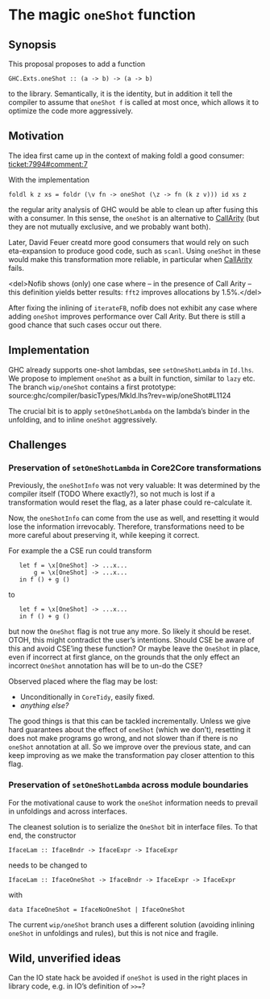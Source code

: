 # The magic `oneShot` function

## Synopsis


This proposal proposes to add a function

```wiki
GHC.Exts.oneShot :: (a -> b) -> (a -> b)
```


to the library. Semantically, it is the identity, but in addition it tell the compiler to assume that `oneShot f` is called at most once, which allows it to optimize the code more aggressively.

## Motivation


The idea first came up in the context of making foldl a good consumer: [ticket:7994\#comment:7](https://gitlab.haskell.org//ghc/ghc/issues/7994)


With the implementation

```wiki
foldl k z xs = foldr (\v fn -> oneShot (\z -> fn (k z v))) id xs z
```


the regular arity analysis of GHC would be able to clean up after fusing this with a consumer. In this sense, the `oneShot` is an alternative to [CallArity](call-arity) (but they are not mutually exclusive, and we probably want both).


Later, David Feuer creatd more good consumers that would rely on such eta-expansion to produce good code, such as `scanl`. Using `oneShot` in these would make this transformation more reliable, in particular when [CallArity](call-arity) fails.


\<del\>Nofib shows (only) one case where – in the presence of Call Arity – this definition yields better results: `fft2` improves allocations by 1.5%.\</del\>


After fixing the inlining of `iterateFB`, nofib does not exhibit any case where adding `oneShot` improves performance over Call Arity. But there is still a good chance that such cases occur out there.

## Implementation


GHC already supports one-shot lambdas, see `setOneShotLambda` in `Id.lhs`. We propose to implement `oneShot` as a built in function, similar to `lazy` etc. The branch `wip/oneShot` contains a first prototype: source:ghc/compiler/basicTypes/MkId.lhs?rev=wip/oneShot\#L1124


The crucial bit is to apply `setOneShotLambda` on the lambda’s binder in the unfolding, and to inline `oneShot` aggressively.

## Challenges

### Preservation of `setOneShotLambda` in Core2Core transformations


Previously, the `oneShotInfo` was not very valuable: It was determined by the compiler itself (TODO Where exactly?), so not much is lost if a transformation would reset the flag, as a later phase could re-calculate it.


Now, the `oneShotInfo` can come from the use as well, and resetting it would lose the information irrevocably. Therefore, transformations need to be more careful about preserving it, while keeping it correct.


For example the a CSE run could transform

```wiki
   let f = \x[OneShot] -> ...x...
       g = \x[OneShot] -> ...x...
   in f () + g ()
```


to

```wiki
   let f = \x[OneShot] -> ...x...
   in f () + g ()
```


but now the `OneShot` flag is not true any more. So likely it should be reset. OTOH, this might contradict the user’s intentions. Should CSE be aware of this and avoid CSE’ing these function? Or maybe leave the `OneShot` in place, even if incorrect at first glance, on the grounds that the only effect an incorrect `OneShot` annotation has will be to un-do the CSE?


Observed placed where the flag may be lost:

- Unconditionally in `CoreTidy`, easily fixed.
- *anything else?*


The good things is that this can be tackled incrementally. Unless we give hard guarantees about the effect of `oneShot` (which we don’t), resetting it does not make programs go wrong, and not slower than if there is no `oneShot` annotation at all. So we improve over the previous state, and can keep improving as we make the transformation pay closer attention to this flag.

### Preservation of `setOneShotLambda` across module boundaries


For the motivational cause to work the `oneShot` information needs to prevail in unfoldings and across interfaces.


The cleanest solution is to serialize the `OneShot` bit in interface files. To that end, the constructor

```wiki
IfaceLam :: IfaceBndr -> IfaceExpr -> IfaceExpr
```


needs to be changed to 

```wiki
IfaceLam :: IfaceOneShot -> IfaceBndr -> IfaceExpr -> IfaceExpr
```


with

```wiki
data IfaceOneShot = IfaceNoOneShot | IfaceOneShot 
```


The current `wip/oneShot` branch uses a different solution (avoiding inlining `oneShot` in unfoldings and rules), but this is not nice and fragile.

## Wild, unverified ideas


Can the IO state hack be avoided if `oneShot` is used in the right places in library code, e.g. in IO’s definition of `>>=`?
